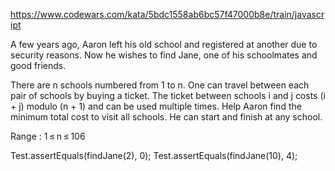 https://www.codewars.com/kata/5bdc1558ab6bc57f47000b8e/train/javascript

A few years ago, Aaron left his old school and registered at another due to security reasons. Now he wishes to find Jane, one of his schoolmates and good friends.

There are n schools numbered from 1 to n. One can travel between each pair of schools by buying a ticket. The ticket between schools i and j costs (i + j) modulo (n + 1) and can be used multiple times. Help Aaron find the minimum total cost to visit all schools. He can start and finish at any school.

Range : 1 ≤ n ≤ 106

Test.assertEquals(findJane(2), 0);
Test.assertEquals(findJane(10), 4);